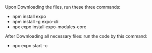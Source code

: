 Upon Downloading the files, run these three commands: 
- npm install expo 
- npm install -g expo-cli
- npx expo install expo-modules-core

After Downloading all necessary files: run the code by this command: 
- npx expo start -c
